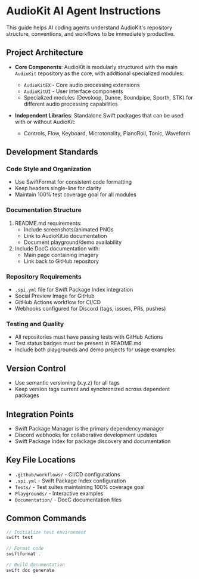 # AudioKit AI Agent Instructions

This guide helps AI coding agents understand AudioKit's repository structure, conventions, and workflows to be immediately productive.

## Project Architecture

- **Core Components**: AudioKit is modularly structured with the main `AudioKit` repository as the core, with additional specialized modules:
  - `AudioKitEX` - Core audio processing extensions
  - `AudioKitUI` - User interface components
  - Specialized modules (Devoloop, Dunne, Soundpipe, Sporth, STK) for different audio processing capabilities

- **Independent Libraries**: Standalone Swift packages that can be used with or without AudioKit:
  - Controls, Flow, Keyboard, Microtonality, PianoRoll, Tonic, Waveform

## Development Standards

### Code Style and Organization
- Use SwiftFormat for consistent code formatting
- Keep headers single-line for clarity
- Maintain 100% test coverage goal for all modules

### Documentation Structure
1. README.md requirements:
   - Include screenshots/animated PNGs
   - Link to AudioKit.io documentation
   - Document playground/demo availability
2. Include DocC documentation with:
   - Main page containing imagery
   - Link back to GitHub repository

### Repository Requirements
- `.spi.yml` file for Swift Package Index integration
- Social Preview Image for GitHub
- GitHub Actions workflow for CI/CD
- Webhooks configured for Discord (tags, issues, PRs, pushes)

### Testing and Quality
- All repositories must have passing tests with GitHub Actions
- Test status badges must be present in README.md
- Include both playgrounds and demo projects for usage examples

## Version Control
- Use semantic versioning (x.y.z) for all tags
- Keep version tags current and synchronized across dependent packages

## Integration Points
- Swift Package Manager is the primary dependency manager
- Discord webhooks for collaborative development updates
- Swift Package Index for package discovery and documentation

## Key File Locations
- `.github/workflows/` - CI/CD configurations
- `.spi.yml` - Swift Package Index configuration
- `Tests/` - Test suites maintaining 100% coverage goal
- `Playgrounds/` - Interactive examples
- `Documentation/` - DocC documentation files

## Common Commands
```swift
// Initialize test environment
swift test

// Format code
swiftformat .

// Build documentation
swift doc generate
```